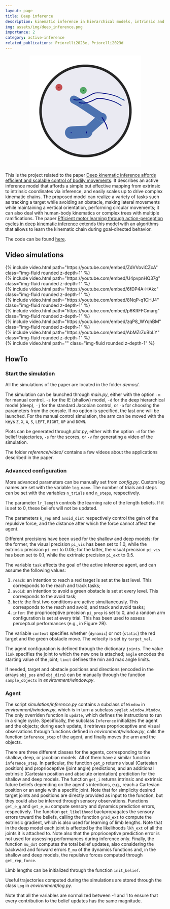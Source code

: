 ```yaml
---
layout: page
title: Deep inference
description: kinematic inference in hierarchical models, intrinsic and extrinsic intentions, human kinematics, obstacle avoidance
img: assets/img/deep_inference.png
importance: 2
category: active-inference
related_publications: Priorelli2023e, Priorelli2023d
---
```


<p align="center">
  <img src="/assets/img/deep_inference.png">
</p>

This is the project related to the paper [Deep kinematic inference affords efficient and scalable control of bodily movements](https://doi.org/10.1073/pnas.2309058120). It describes an active inference model that affords a simple but effective mapping from extrinsic to intrinsic coordinates via inference, and easily scales up to drive complex kinematic chains. The proposed model can realize a variety of tasks such as tracking a target while avoiding an obstacle, making lateral movements while maintaining a vertical orientation, performing circular movements; it can also deal with human-body kinematics or complex trees with multiple ramifications. The paper [Efficient motor learning through action-perception cycles in deep kinematic inference](https://link.springer.com/chapter/10.1007/978-3-031-47958-8_5) extends this model with an algorithms that allows to learn the kinematic chain during goal-directed behavior.

The code can be found [here](https://github.com/priorelli/deep-kinematic-inference).

## Video simulations

<div class="row mt-3">
    <div class="col-sm mt-3 mt-md-0">
        {% include video.html path="https://youtube.com/embed/ZdVVoviCZcA" class="img-fluid rounded z-depth-1" %}
    </div>
    <div class="col-sm mt-3 mt-md-0">
        {% include video.html path="https://youtube.com/embed/U4pvpnHQ37g" class="img-fluid rounded z-depth-1" %}
    </div>
</div>
<div class="caption">
</div>

<div class="row mt-3">
    <div class="col-sm mt-3 mt-md-0">
        {% include video.html path="https://youtube.com/embed/6fDP4A-HAkc" class="img-fluid rounded z-depth-1" %}
    </div>
    <div class="col-sm mt-3 mt-md-0">
        {% include video.html path="https://youtube.com/embed/8NqP-q1CHJ4" class="img-fluid rounded z-depth-1" %}
    </div>
</div>
<div class="caption">
</div>

<div class="row mt-3">
    <div class="col-sm mt-3 mt-md-0">
        {% include video.html path="https://youtube.com/embed/p6KRFFCmarg" class="img-fluid rounded z-depth-1" %}
    </div>
    <div class="col-sm mt-3 mt-md-0">
        {% include video.html path="https://youtube.com/embed/zqP8_WYqhBM" class="img-fluid rounded z-depth-1" %}
    </div>
</div>
<div class="caption">
</div>

<div class="row mt-3">
    <div class="col-sm mt-3 mt-md-0">
        {% include video.html path="https://youtube.com/embed/AbMZrZuBbLY" class="img-fluid rounded z-depth-1" %}
    </div>
    <div class="col-sm mt-3 mt-md-0">
        {% include video.html path="" class="img-fluid rounded z-depth-1" %}
    </div>
</div>
<div class="caption">
</div>

## HowTo

### Start the simulation

All the simulations of the paper are located in the folder *demos/*.

The simulation can be launched through *main.py*, either with the option `-m` for manual control, `-s` for the IE (shallow) model, `-d` for the deep hierarchical model (deep), `-j` for the standard Jacobian control, or `-a` for choosing the parameters from the console. If no option is specified, the last one will be launched. For the manual control simulation, the arm can be moved with the keys `Z`, `X`, `A`, `S`, `LEFT`, `RIGHT`, `UP` and `DOWN`.

Plots can be generated through *plot.py*, either with the option `-d` for the belief trajectories, `-s` for the scores, or `-v` for generating a video of the simulation.

The folder *reference/video/* contains a few videos about the applications described in the paper.

### Advanced configuration

More advanced parameters can be manually set from *config.py*. Custom log names are set with the variable `log_name`. The number of trials and steps can be set with the variables `n_trials` and `n_steps`, respectively.

The parameter `lr_length` controls the learning rate of the length beliefs. If it is set to 0, these beliefs will not be updated.

The parameters `k_rep` and `avoid_dist` respectively control the gain of the repulsive force, and the distance after which the force cannot affect the agent.

Different precisions have been used for the shallow and deep models: for the former, the visual precision `pi_vis` has been set to 1.0, while the extrinsic precision `pi_ext` to 0.05; for the latter, the visual precision `pi_vis` has been set to 0.1, while the extrinsic precision `pi_ext` to 0.5.

The variable `task` affects the goal of the active inference agent, and can assume the following values:
1. `reach`: an intention to reach a red target is set at the last level. This corresponds to the reach and track tasks;
2. `avoid`: an intention to avoid a green obstacle is set at every level. This corresponds to the avoid task;
3. `both`: the first two conditions are active simultaneously. This corresponds to the reach and avoid, and track and avoid tasks;
4. `infer`: the proprioceptive precision `pi_prop` is set to 0, and a random arm configuration is set at every trial. This has been used to assess perceptual performances (e.g., in Figure 2B).

The variable `context` specifies whether (`dynamic`) or not (`static`) the red target and the green obstacle move. The velocity is set by `target_vel`.

The agent configuration is defined through the dictionary `joints`. The value `link` specifies the joint to which the new one is attached; `angle` encodes the starting value of the joint; `limit` defines the min and max angle limits.

If needed, target and obstacle positions and directions (encoded in the arrays `obj_pos` and `obj_dirs`) can be manually through the function `sample_objects` in *environment/window.py*.

### Agent

The script *simulation/inference.py* contains a subclass of `Window` in *environment/window.py*, which is in turn a subclass `pyglet.window.Window`. The only overriden function is `update`, which defines the instructions to run in a single cycle. Specifically, the subclass `Inference` initializes the agent and the objects; during each update, it retrieves proprioceptive and visual observations through functions defined in *environment/window.py*, calls the function `inference_step` of the agent, and finally moves the arm and the objects.

There are three different classes for the agents, corresponding to the shallow, deep, or jacobian models. All of them have a similar function `inference_step`. In particular, the function `get_p` returns visual (Cartesian position) and proprioceptive (joint angle) predictions, and an additional extrinsic (Cartesian position and absolute orientation) prediction for the shallow and deep models. The function `get_i` returns intrinsic and extrinsic future beliefs depending on the agent's intentions, e.g., reach a Cartesian position or an angle with a specific joint. Note that for simplicity desired target joints and positions are directly provided as input to the function, but they could also be inferred through sensory observations. Functions `get_e_g` and `get_e_mu` compute sensory and dynamics prediction errors, respectively. The function `get_likelihood` backpropagates the sensory errors toward the beliefs, calling the function `grad_ext` to compute the extrinsic gradient, which is also used for learning of limb lengths. Note that in the deep model each joint is affected by the likelihoods `lkh_ext` of all the joints it is attached to. Note also that the proprioceptive prediction error is not used for assessing performances during inference only. Finally, the function `mu_dot` computes the total belief updates, also considering the backward and forward errors `E_mu` of the dynamics functions and, in the shallow and deep models, the repulsive forces computed through `get_rep_force`.

Limb lengths can be initialized through the function `init_belief`.

Useful trajectories computed during the simulations are stored through the class `Log` in *environment/log.py*.

Note that all the variables are normalized between -1 and 1 to ensure that every contribution to the belief updates has the same magnitude.

